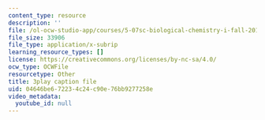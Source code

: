 ```yaml
---
content_type: resource
description: ''
file: /ol-ocw-studio-app/courses/5-07sc-biological-chemistry-i-fall-2013/04646be672234c24c90e76bb9277258e_qa8IepmE5Mw.srt
file_size: 33906
file_type: application/x-subrip
learning_resource_types: []
license: https://creativecommons.org/licenses/by-nc-sa/4.0/
ocw_type: OCWFile
resourcetype: Other
title: 3play caption file
uid: 04646be6-7223-4c24-c90e-76bb9277258e
video_metadata:
  youtube_id: null
---
```

